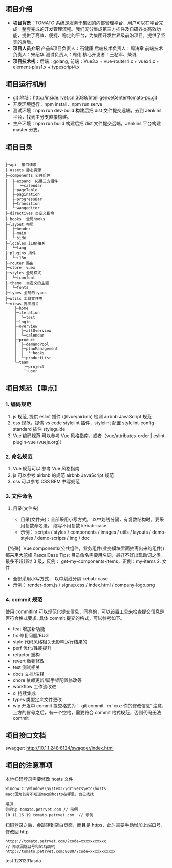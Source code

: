 ## 项目介绍

- **项目背景**：TOMATO 系统是服务于集团的内部管理平台，用户可以在平台完成一整套完成的开发管理流程。我们充分集成第三方插件及自研各类高效功能，提供了高效、便捷、稳定的平台，为集团开发世界级前沿项目，提供了坚实的后盾。
- **项目人员介绍**
  产品&项目负责人：石健康
  后端技术负责人：周涛章
  前端技术负责人：宋绍华
  测试负责人：周伟
  核心开发者：王粘军、柴璐
- **项目技术栈**：后端：golang, 前端：Vue3.x + vue-router4.x + vuex4.x + element-plus1.x + typescript4.x

## 项目运行机制

- git 地址：http://inside.rvet.cn:3088/IntelligenceCenter/tomato-pc.git
- 开发环境运行：npm install、npm run serve
- 测试环境：npm run dev-build 构建后把 dist 文件提交远端，去到 Jenkins 平台，找到主分支直接构建。
- 生产环境：npm run build 构建后把 dist 文件提交远端，Jenkins 平台构建 master 分支。

## 项目目录

```

├─api  接口请求
├─assets 静态资源
├─components 公共组件
│  ├─expand  拓展三方组件
│  │  └─calendar
│  ├─pageTable
│  ├─pagination
│  ├─progressBar
│  ├─transition
│  └─wangeditor
├─directives 自定义指令
├─hooks  全局hooks
├─layout 布局
│  ├─header
│  ├─main
│  └─side
├─locales i18n相关
│  └─lang
├─plugins 插件
│  └─i18n
├─router 路由
├─store  vuex
├─styles 全局样式
│  └─iconfont
├─theme  自定义的主题
│  └─fonts
├─types 全局的types
├─utils 工具文件夹
└─views 界面相关
    ├─home
    ├─iteration
    │  └─test
    ├─login
    ├─overview
    │  ├─allOverview
    │  └─calendar
    ├─product
    │  ├─demandPool
    │  ├─planManagement
    │  │  └─hooks
    │  └─productList
    └─team
        ├─project
        └─user

```

## 项目规范 【重点】

### 1. 编码规范

1. js 规范, 提供 eslint 插件 (@vue/airbnb) 检测 airbnb JavaScript 规范
2. css 规范，提供 vs code stylelint 插件，stylelint 配置 stylelint-config-standard 插件 styleguide
3. Vue 编码规范 可以参考 Vue 风格指南，或者（vue/attributes-order | eslint-plugin-vue (vuejs.org)）

### 2. 命名规范

1. Vue 规范可以 参考 Vue 风格指南
2. js 可以参考 airbnb 的规范 airbnb JavaScript 规范
3. css 可以参考 CSS BEM 书写规范

### 3. 文件命名

1. 目录(文件夹)

   - 目录(文件夹)：全部采用小写方式， 以中划线分隔，有复数结构时，要采用复数命名法， 缩写不用复数 kebab-case
   - 示例： scripts / styles / components / images / utils / layouts / demo-styles / demo-scripts / img / doc

【特殊】Vue components(公共组件，业务组件(业务模块里面抽离出来的组件))都采用大驼峰 PascalCase
Tips: 目录命名需要用名词，最好不好出现动词之类。 最多不超超过 3 级，反例： get-my-components-items，正例：my-items 2. 文件

- 全部采用小写方式， 以中划线分隔 kebab-case
- 示例： render-dom.js / signup.css / index.html / company-logo.png

### 4. commit 规范

使用 commitlint 可以规范化提交信息，同样的，可以设置工具来检查提交信息是否符合格式要求, 具体 commit 提交的格式，可以参考如下。

- feat 增加新功能
- fix 修复问题/BUG
- style 代码风格相关无影响运行结果的
- perf 优化/性能提升
- refactor 重构
- revert 撤销修改
- test 测试相关
- docs 文档/注释
- chore 依赖更新/脚手架配置修改等
- workflow 工作流改进
- ci 持续集成
- types 类型定义文件更改
- wip 开发中
  commit 提交格式为：
  git commit -m 'xxx: 你的修改信息'
  注意，上方的冒号之后，有一个空格，需要符合 commit 格式规范，否则代码无法 commit

## 项目接口文档

swagger: http://10.1.1.248:8124/swagger/index.html

## 项目的注意事项

本地扫码登录需要修改 hosts 文件

```
window:C:\Windows\System32\drivers\etc\hosts
mac:因为贫穷不知道mac的hosts在哪里，自己找找

增加
你的ip tomato.petrvet.com // 示例
10.11.16.19 tomato.petrvet.com  // 示例
```

扫码登录之后，会跳转到空白页面，而且是 https，此时需要手动增加上端口号，修改回 http

```
https://tomato.petrvet.com/?code=xxxxxxxxxxx
// 修改回端口号和http即可
http://tomato.petrvet.com:8080/?code=xxxxxxxxxxx
```

test 1231231asda
